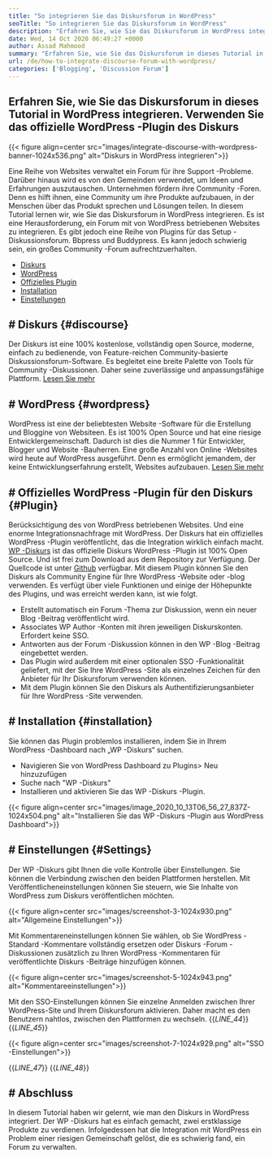```yaml
---
title: "So integrieren Sie das Diskursforum in WordPress" 
seoTitle: "So integrieren Sie das Diskursforum in WordPress" 
description: "Erfahren Sie, wie Sie das Diskursforum in WordPress integrieren. Installation und Konfiguration des offiziellen Plugins von Diskurs für WordPress." 
date: Wed, 14 Oct 2020 06:49:27 +0000
author: Assad Mahmood
summary: "Erfahren Sie, wie Sie das Diskursforum in dieses Tutorial in WordPress integrieren. Verwenden Sie das offizielle WordPress -Plugin des Diskurs" 
url: /de/how-to-integrate-discourse-forum-with-wordpress/
categories: ['Blogging', 'Discussion Forum']
---
```


## Erfahren Sie, wie Sie das Diskursforum in dieses Tutorial in WordPress integrieren. Verwenden Sie das offizielle WordPress -Plugin des Diskurs

{{< figure align=center src="images/integrate-discourse-with-wordpress-banner-1024x536.png" alt="Diskurs in WordPress integrieren">}}

Eine Reihe von Websites verwaltet ein Forum für ihre Support -Probleme. Darüber hinaus wird es von den Gemeinden verwendet, um Ideen und Erfahrungen auszutauschen. Unternehmen fördern ihre Community -Foren. Denn es hilft ihnen, eine Community um ihre Produkte aufzubauen, in der Menschen über das Produkt sprechen und Lösungen teilen. In diesem Tutorial lernen wir, wie Sie das Diskursforum in WordPress integrieren.
Es ist eine Herausforderung, ein Forum mit von WordPress betriebenen Websites zu integrieren. Es gibt jedoch eine Reihe von Plugins für das Setup -Diskussionsforum. Bbpress und Buddypress. Es kann jedoch schwierig sein, ein großes Community -Forum aufrechtzuerhalten.
  * [Diskurs][1]
  * [WordPress][2]
  * [Offizielles Plugin][3]
  * [Installation][4]
  * [Einstellungen][5]

## # Diskurs   {#discourse}
Der Diskurs ist eine 100% kostenlose, vollständig open Source, moderne, einfach zu bedienende, von Feature-reichen Community-basierte Diskussionsforum-Software. Es begleitet eine breite Palette von Tools für Community -Diskussionen. Daher seine zuverlässige und anpassungsfähige Plattform. [Lesen Sie mehr][6]

## # WordPress   {#wordpress}
WordPress ist eine der beliebtesten Website -Software für die Erstellung und Bloggine von Websiteen. Es ist 100% Open Source und hat eine riesige Entwicklergemeinschaft. Dadurch ist dies die Nummer 1 für Entwickler, Blogger und Website -Bauherren. Eine große Anzahl von Online -Websites wird heute auf WordPress ausgeführt. Denn es ermöglicht jemandem, der keine Entwicklungserfahrung erstellt, Websites aufzubauen. [Lesen Sie mehr][7]

## # Offizielles WordPress -Plugin für den Diskurs   {#Plugin}
Berücksichtigung des von WordPress betriebenen Websites. Und eine enorme Integrationsnachfrage mit WordPress. Der Diskurs hat ein offizielles WordPress -Plugin veröffentlicht, das die Integration wirklich einfach macht.
[WP -Diskurs][8] ist das offizielle Diskurs WordPress -Plugin ist 100% Open Source. Und ist frei zum Download aus dem Repository zur Verfügung. Der Quellcode ist unter [Github][9] verfügbar.
Mit diesem Plugin können Sie den Diskurs als Community Engine für Ihre WordPress -Website oder -blog verwenden. Es verfügt über viele Funktionen und einige der Höhepunkte des Plugins, und was erreicht werden kann, ist wie folgt.
  * Erstellt automatisch ein Forum -Thema zur Diskussion, wenn ein neuer Blog -Beitrag veröffentlicht wird.
  * Associates WP Author -Konten mit ihren jeweiligen Diskurskonten. Erfordert keine SSO.
  * Antworten aus der Forum -Diskussion können in den WP -Blog -Beitrag eingebettet werden.
  * Das Plugin wird außerdem mit einer optionalen SSO -Funktionalität geliefert, mit der Sie Ihre WordPress -Site als einzelnes Zeichen für den Anbieter für Ihr Diskursforum verwenden können.
  * Mit dem Plugin können Sie den Diskurs als Authentifizierungsanbieter für Ihre WordPress -Site verwenden.

## # Installation   {#installation}
Sie können das Plugin problemlos installieren, indem Sie in Ihrem WordPress -Dashboard nach „WP -Diskurs“ suchen.
  * Navigieren Sie von WordPress Dashboard zu Plugins> Neu hinzuzufügen
  * Suche nach "WP -Diskurs"
  * Installieren und aktivieren Sie das WP -Diskurs -Plugin.

{{< figure align=center src="images/image_2020_10_13T06_56_27_837Z-1024x504.png" alt="Installieren Sie das WP -Diskurs -Plugin aus WordPress Dashboard">}}


## # Einstellungen   {#Settings}
Der WP -Diskurs gibt Ihnen die volle Kontrolle über Einstellungen. Sie können die Verbindung zwischen den beiden Plattformen herstellen. Mit Veröffentlicheneinstellungen können Sie steuern, wie Sie Inhalte von WordPress zum Diskurs veröffentlichen möchten.

{{< figure align=center src="images/screenshot-3-1024x930.png" alt="Allgemeine Einstellungen">}}

Mit Kommentareneinstellungen können Sie wählen, ob Sie WordPress -Standard -Kommentare vollständig ersetzen oder Diskurs -Forum -Diskussionen zusätzlich zu Ihren WordPress -Kommentaren für veröffentlichte Diskurs -Beiträge hinzufügen können.

{{< figure align=center src="images/screenshot-5-1024x943.png" alt="Kommentareeinstellungen">}}

Mit den SSO-Einstellungen können Sie einzelne Anmelden zwischen Ihrer WordPress-Site und Ihrem Diskursforum aktivieren. Daher macht es den Benutzern nahtlos, zwischen den Plattformen zu wechseln.
{{_LINE_44_}}
{{_LINE_45_}}

{{< figure align=center src="images/screenshot-7-1024x929.png" alt="SSO -Einstellungen">}}

{{_LINE_47_}}
{{_LINE_48_}}

## # Abschluss
In diesem Tutorial haben wir gelernt, wie man den Diskurs in WordPress integriert. Der WP -Diskurs hat es einfach gemacht, zwei erstklassige Produkte zu verdienen. Infolgedessen hat die Integration mit WordPress ein Problem einer riesigen Gemeinschaft gelöst, die es schwierig fand, ein Forum zu verwalten.

  
[1]: #discourse
[2]: #wordpress
[3]: #plugin
[4]: #installation
[5]: #settings
[6]: https://products.containerize.com/discussion-forum/discourse
[7]: https://products.containerize.com/blogging/wordpress
[8]: https://wordpress.org/plugins/wp-discourse/
[9]: https://github.com/discourse/wp-discourse
